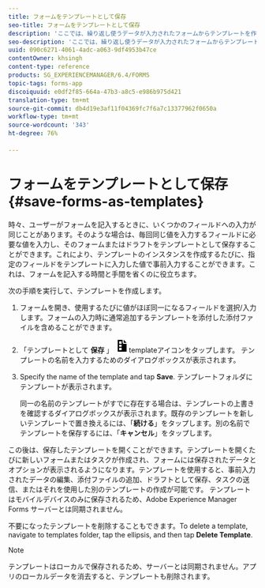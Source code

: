 ```yaml
---
title: フォームをテンプレートとして保存
seo-title: フォームをテンプレートとして保存
description: 'ここでは、繰り返し使うデータが入力されたフォームからテンプレートを作成する方法について説明します。 '
seo-description: 'ここでは、繰り返し使うデータが入力されたフォームからテンプレートを作成する方法について説明します。 '
uuid: 090c6271-4061-4adc-a063-9df4953b47ce
contentOwner: khsingh
content-type: reference
products: SG_EXPERIENCEMANAGER/6.4/FORMS
topic-tags: forms-app
discoiquuid: e0df2f85-664a-47b3-a8c5-e986b975d421
translation-type: tm+mt
source-git-commit: db4d19e3af11f04369fc7f6a7c13377962f0650a
workflow-type: tm+mt
source-wordcount: '343'
ht-degree: 76%

---
```



# フォームをテンプレートとして保存 {#save-forms-as-templates}

時々、ユーザーがフォームを記入するときに、いくつかのフィールドへの入力が同じことがあります。そのような場合は、毎回同じ値を入力するフィールドに必要な値を入力し、そのフォームまたはドラフトをテンプレートとして保存することができます。これにより、テンプレートのインスタンスを作成するたびに、指定のフィールドをテンプレートに入力した値で事前入力することができます。これは、フォームを記入する時間と手間を省くのに役立ちます。

次の手順を実行して、テンプレートを作成します。

1. フォームを開き、使用するたびに値がほぼ同一になるフィールドを選択/入力します。フォームの入力時に通常追加するテンプレートを添付した添付ファイルを含めることができます。
1. 「テンプレートとして **保存** 」 ![save_as_](assets/save_as_template.png)templateアイコンをタップします。 テンプレートの名前を入力するためのダイアログボックスが表示されます。
1. Specify the name of the template and tap **Save**. テンプレートフォルダにテンプレートが表示されます。

   同一の名前のテンプレートがすでに存在する場合は、テンプレートの上書きを確認するダイアログボックスが表示されます。既存のテンプレートを新しいテンプレートで置き換えるには、「**続ける**」をタップします。別の名前でテンプレートを保存するには、「**キャンセル**」をタップします。

この後は、保存したテンプレートを開くことができます。テンプレートを開くたびに新しいフォームまたはタスクが作成され、フォームには保存されたデータとオプションが表示されるようになります。テンプレートを使用すると、事前入力されたデータの編集、添付ファイルの追加、ドラフトとして保存、タスクの送信、またはそれを使用した別のテンプレートの作成が可能です。 テンプレートはモバイルデバイスのみに保存されるため、Adobe Experience Manager Forms サーバーとは同期されません。

不要になったテンプレートを削除することもできます。To delete a template, navigate to templates folder, tap the ellipsis, and then tap **Delete Template**.

>[!NOTE]
>
>テンプレートはローカルで保存されるため、サーバーとは同期されません。アプリのローカルデータを消去すると、テンプレートも削除されます。

